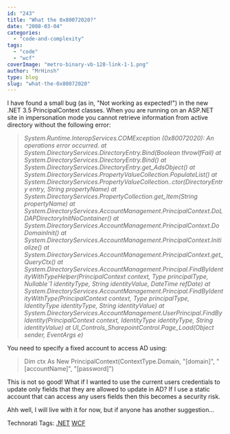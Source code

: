 ```yaml
---
id: "243"
title: "What the 0x80072020?"
date: "2008-03-04"
categories:
  - "code-and-complexity"
tags:
  - "code"
  - "wcf"
coverImage: "metro-binary-vb-128-link-1-1.png"
author: "MrHinsh"
type: blog
slug: "what-the-0x80072020"
---
```


I have found a small bug (as in, "Not working as expected!") in the new .NET 3.5 PrincipalContext classes. When you are running on an ASP.NET site in impersonation mode you cannot retrieve information from active directory without the following error:

> _System.Runtime.InteropServices.COMException (0x80072020): An operations error occurred. at System.DirectoryServices.DirectoryEntry.Bind(Boolean throwIfFail) at System.DirectoryServices.DirectoryEntry.Bind() at System.DirectoryServices.DirectoryEntry.get_AdsObject() at System.DirectoryServices.PropertyValueCollection.PopulateList() at System.DirectoryServices.PropertyValueCollection..ctor(DirectoryEntry entry, String propertyName) at System.DirectoryServices.PropertyCollection.get_Item(String propertyName) at System.DirectoryServices.AccountManagement.PrincipalContext.DoLDAPDirectoryInitNoContainer() at System.DirectoryServices.AccountManagement.PrincipalContext.DoDomainInit() at System.DirectoryServices.AccountManagement.PrincipalContext.Initialize() at System.DirectoryServices.AccountManagement.PrincipalContext.get_QueryCtx() at System.DirectoryServices.AccountManagement.Principal.FindByIdentityWithTypeHelper(PrincipalContext context, Type principalType, Nullable\`1 identityType, String identityValue, DateTime refDate) at System.DirectoryServices.AccountManagement.Principal.FindByIdentityWithType(PrincipalContext context, Type principalType, IdentityType identityType, String identityValue) at System.DirectoryServices.AccountManagement.UserPrincipal.FindByIdentity(PrincipalContext context, IdentityType identityType, String identityValue) at UI_Controls_SharepointControl.Page_Load(Object sender, EventArgs e)_

You need to specify a fixed account to access AD using:

> Dim ctx As New PrincipalContext(ContextType.Domain, "\[domain\]", "\[accountName\]", "\[password\]")
>
> [](http://11011.net/software/vspaste)

This is not so good! What if I wanted to use the current users credentials to update only fields that they are allowed to update in AD? If I use a static account that can access any users fields then this becomes a security risk.

Ahh well, I will live with it for now, but if anyone has another suggestion...

Technorati Tags: [.NET](http://technorati.com/tags/.NET) [WCF](http://technorati.com/tags/WCF)
